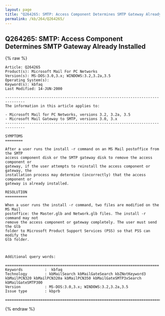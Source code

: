 ```yaml
---
layout: page
title: "Q264265: SMTP: Access Component Determines SMTP Gateway Already Installed"
permalink: /kb/264/Q264265/
---
```


## Q264265: SMTP: Access Component Determines SMTP Gateway Already Installed

{% raw %}

	Article: Q264265
	Product(s): Microsoft Mail For PC Networks
	Version(s): MS-DOS:3.0,3.x; WINDOWS:3.2,3.2a,3.5
	Operating System(s): 
	Keyword(s): kbfaq
	Last Modified: 14-JUN-2000
	
	-------------------------------------------------------------------------------
	The information in this article applies to:
	
	- Microsoft Mail for PC Networks, versions 3.2, 3.2a, 3.5 
	- Microsoft Mail Gateway to SMTP, versions 3.0, 3.x 
	-------------------------------------------------------------------------------
	
	SYMPTOMS
	========
	
	After a user runs the install -r command on an MS Mail postoffice from the SMTP
	access component disk or the SMTP gateway disk to remove the access component or
	gateway, if the user attempts to reinstall the access component or gateway, the
	installation process may determine (incorrectly) that the access component or
	gateway is already installed.
	
	RESOLUTION
	==========
	
	When a user runs the install -r command, two files are modified on the MS Mail
	postoffice: the Master.glb and Network.glb files. The install -r command may not
	remove the access component or gateway completely. The user must send the Glb
	folder to Microsoft Product Support Services (PSS) so that PSS can modify the
	Glb folder.
	
	
	
	Additional query words:
	
	======================================================================
	Keywords          :  kbfaq
	Technology        : kbMailSearch kbMailGateSearch kbZNotKeyword3 kbMailPCN320 kbMailPCN320a kbMailPCN350 kbMailGateSMTP3xSearch kbMailGateSMTP300
	Version           : MS-DOS:3.0,3.x; WINDOWS:3.2,3.2a,3.5
	Issue type        : kbprb
	
	=============================================================================
	

{% endraw %}
